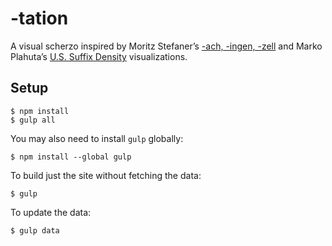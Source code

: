 # -tation

A visual scherzo inspired by Moritz Stefaner’s [-ach, -ingen, -zell][1]
and Marko Plahuta’s [U.S. Suffix Density][2] visualizations.

## Setup

    $ npm install
    $ gulp all

You may also need to install `gulp` globally:

    $ npm install --global gulp

To build just the site without fetching the data:

    $ gulp

To update the data:

    $ gulp data

[1]: http://truth-and-beauty.net/experiments/ach-ingen-zell/
[2]: http://virostatiq.com/data-visualizations/us-suffix-density/
